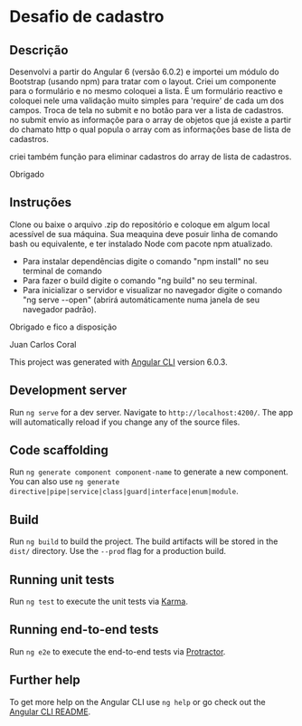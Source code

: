 # Desafio de cadastro

## Descrição

Desenvolvi a partir do Angular 6 (versão 6.0.2) e importei um módulo do Bootstrap (usando npm) para tratar com o layout.
Criei um componente para o formulário e no mesmo coloquei a lista. É um formulário reactivo e coloquei nele uma validação muito simples para 'require' de cada um dos campos. Troca de tela no submit e no botão para ver a lista de cadastros. no submit envio as informaçõe para o array de objetos que já existe a partir do chamato http o qual popula o array com as informações base de lista de cadastros.

criei também função para eliminar cadastros do array de lista de cadastros.


Obrigado

## Instruções

Clone ou baixe o arquivo .zip do repositório e coloque em algum local acessível de sua máquina. Sua meaquina deve posuir linha de comando bash ou equivalente, e ter instalado Node com pacote npm atualizado.

* Para instalar dependências digite o comando  "npm install" no seu terminal de comando
* Para fazer o build digite o comando "ng build" no seu terminal.
* Para inicializar o servidor e visualizar no navegador digite o comando "ng serve --open" (abrirá automáticamente numa janela de seu navegador padrão).



Obrigado e fico a disposição

Juan Carlos Coral




This project was generated with [Angular CLI](https://github.com/angular/angular-cli) version 6.0.3.

## Development server

Run `ng serve` for a dev server. Navigate to `http://localhost:4200/`. The app will automatically reload if you change any of the source files.

## Code scaffolding

Run `ng generate component component-name` to generate a new component. You can also use `ng generate directive|pipe|service|class|guard|interface|enum|module`.

## Build

Run `ng build` to build the project. The build artifacts will be stored in the `dist/` directory. Use the `--prod` flag for a production build.

## Running unit tests

Run `ng test` to execute the unit tests via [Karma](https://karma-runner.github.io).

## Running end-to-end tests

Run `ng e2e` to execute the end-to-end tests via [Protractor](http://www.protractortest.org/).

## Further help

To get more help on the Angular CLI use `ng help` or go check out the [Angular CLI README](https://github.com/angular/angular-cli/blob/master/README.md).
